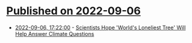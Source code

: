 # [Published on 2022-09-06](index.md)

* [2022-09-06, 17:22:00](https://news.slashdot.org/story/22/09/06/1710213/scientists-hope-worlds-loneliest-tree-will-help-answer-climate-questions?utm_source=rss1.0mainlinkanon&utm_medium=feed) - [Scientists Hope 'World's Loneliest Tree' Will Help Answer Climate Questions](https://news.slashdot.org/story/22/09/06/1710213/scientists-hope-worlds-loneliest-tree-will-help-answer-climate-questions?utm_source=rss1.0mainlinkanon&utm_medium=feed)
